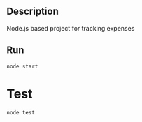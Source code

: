## Description
Node.js based project for tracking expenses

## Run
```
node start
```

# Test
```
node test
```
